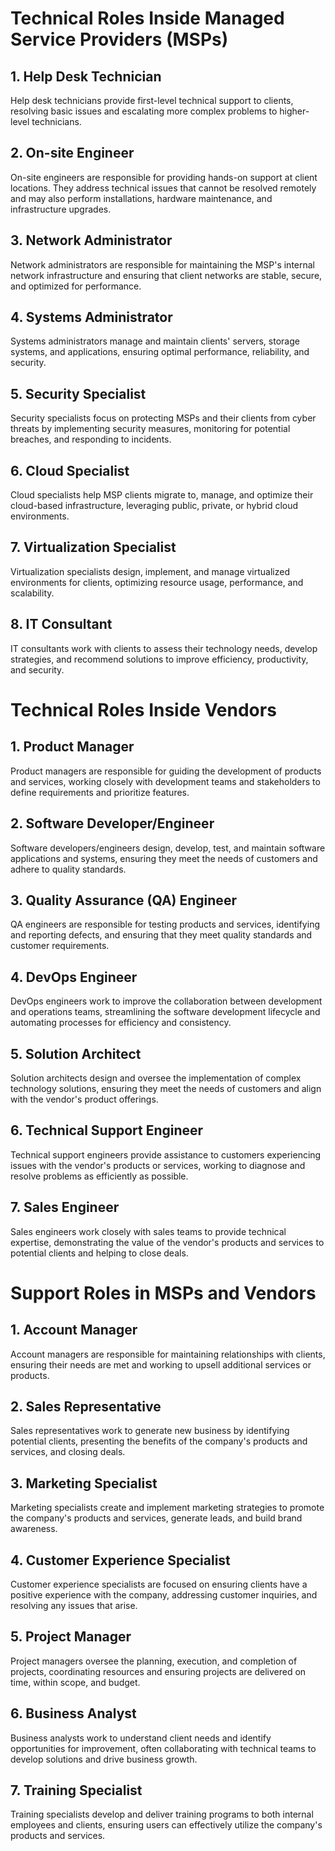 # Technical Roles Inside Managed Service Providers (MSPs)

## 1. Help Desk Technician

Help desk technicians provide first-level technical support to clients, resolving basic issues and escalating more complex problems to higher-level technicians.

## 2. On-site Engineer

On-site engineers are responsible for providing hands-on support at client locations. They address technical issues that cannot be resolved remotely and may also perform installations, hardware maintenance, and infrastructure upgrades.

## 3. Network Administrator

Network administrators are responsible for maintaining the MSP's internal network infrastructure and ensuring that client networks are stable, secure, and optimized for performance.

## 4. Systems Administrator

Systems administrators manage and maintain clients' servers, storage systems, and applications, ensuring optimal performance, reliability, and security.

## 5. Security Specialist

Security specialists focus on protecting MSPs and their clients from cyber threats by implementing security measures, monitoring for potential breaches, and responding to incidents.

## 6. Cloud Specialist

Cloud specialists help MSP clients migrate to, manage, and optimize their cloud-based infrastructure, leveraging public, private, or hybrid cloud environments.

## 7. Virtualization Specialist

Virtualization specialists design, implement, and manage virtualized environments for clients, optimizing resource usage, performance, and scalability.

## 8. IT Consultant

IT consultants work with clients to assess their technology needs, develop strategies, and recommend solutions to improve efficiency, productivity, and security.


# Technical Roles Inside Vendors

## 1. Product Manager

Product managers are responsible for guiding the development of products and services, working closely with development teams and stakeholders to define requirements and prioritize features.

## 2. Software Developer/Engineer

Software developers/engineers design, develop, test, and maintain software applications and systems, ensuring they meet the needs of customers and adhere to quality standards.

## 3. Quality Assurance (QA) Engineer

QA engineers are responsible for testing products and services, identifying and reporting defects, and ensuring that they meet quality standards and customer requirements.

## 4. DevOps Engineer

DevOps engineers work to improve the collaboration between development and operations teams, streamlining the software development lifecycle and automating processes for efficiency and consistency.

## 5. Solution Architect

Solution architects design and oversee the implementation of complex technology solutions, ensuring they meet the needs of customers and align with the vendor's product offerings.

## 6. Technical Support Engineer

Technical support engineers provide assistance to customers experiencing issues with the vendor's products or services, working to diagnose and resolve problems as efficiently as possible.

## 7. Sales Engineer

Sales engineers work closely with sales teams to provide technical expertise, demonstrating the value of the vendor's products and services to potential clients and helping to close deals.


# Support Roles in MSPs and Vendors

## 1. Account Manager

Account managers are responsible for maintaining relationships with clients, ensuring their needs are met and working to upsell additional services or products.

## 2. Sales Representative

Sales representatives work to generate new business by identifying potential clients, presenting the benefits of the company's products and services, and closing deals.

## 3. Marketing Specialist

Marketing specialists create and implement marketing strategies to promote the company's products and services, generate leads, and build brand awareness.

## 4. Customer Experience Specialist

Customer experience specialists are focused on ensuring clients have a positive experience with the company, addressing customer inquiries, and resolving any issues that arise.

## 5. Project Manager

Project managers oversee the planning, execution, and completion of projects, coordinating resources and ensuring projects are delivered on time, within scope, and budget.

## 6. Business Analyst

Business analysts work to understand client needs and identify opportunities for improvement, often collaborating with technical teams to develop solutions and drive business growth.

## 7. Training Specialist

Training specialists develop and deliver training programs to both internal employees and clients, ensuring users can effectively utilize the company's products and services.
